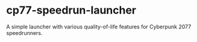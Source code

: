 # cp77-speedrun-launcher
A simple launcher with various quality-of-life features for Cyberpunk 2077 speedrunners.
